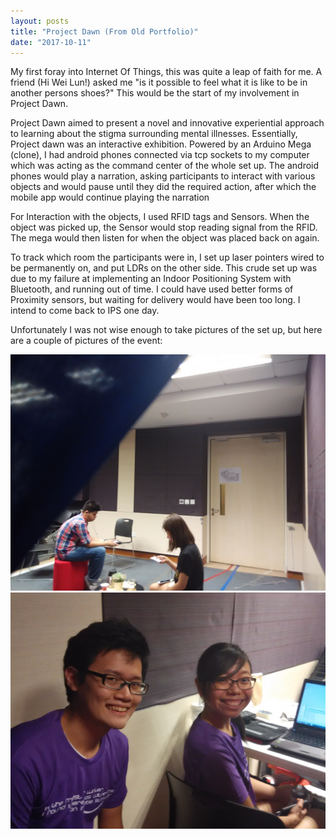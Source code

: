 ```yaml
---
layout: posts
title: "Project Dawn (From Old Portfolio)"
date: "2017-10-11"
---
```


My first foray into Internet Of Things, this was quite a leap of faith for me. A friend (Hi Wei Lun!) asked me "is it possible to feel what it is like to be in another persons shoes?" This would be the start of my involvement in Project Dawn.

Project Dawn aimed to present a novel and innovative experiential approach to learning about the stigma surrounding mental illnesses. Essentially, Project dawn was an interactive exhibition. Powered by an Arduino Mega (clone), I had android phones connected via tcp sockets to my computer which was acting as the command center of the whole set up. The android phones would play a narration, asking participants to interact with various objects and would pause until they did the required action, after which the mobile app would continue playing the narration

For Interaction with the objects, I used RFID tags and Sensors. When the object was picked up, the Sensor would stop reading signal from the RFID. The mega would then listen for when the object was placed back on again.

To track which room the participants were in, I set up laser pointers wired to be permanently on, and put LDRs on the other side. This crude set up was due to my failure at implementing an Indoor Positioning System with Bluetooth, and running out of time. I could have used better forms of Proximity sensors, but waiting for delivery would have been too long. I intend to come back to IPS one day.

Unfortunately I was not wise enough to take pictures of the set up, but here are a couple of pictures of the event:

![dawn](./dawn1.jpg)
![dawn](./dawn2.jpg)

